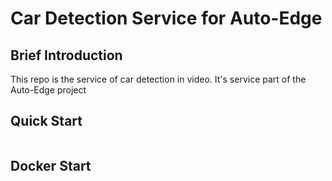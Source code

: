 # Car Detection Service for Auto-Edge

## Brief Introduction
This repo is the service of car detection in video. It's service part of the Auto-Edge project 

## Quick Start
```python3

```


## Docker Start
```shell

```